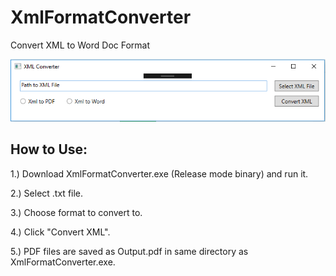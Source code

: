 # XmlFormatConverter
Convert XML to Word Doc Format

![Alt text](XmlConverter/images/xmlConverter.PNG?raw=true "XmlConverter")

## How to Use: 
1.) Download XmlFormatConverter.exe (Release mode binary) and run it. 

2.) Select .txt file.

3.) Choose format to convert to.

4.) Click "Convert XML".

5.) PDF files are saved as Output.pdf in same directory as XmlFormatConverter.exe.
